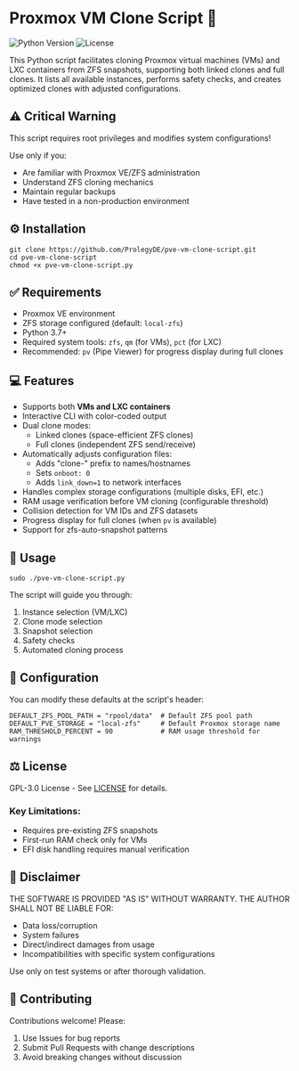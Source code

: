 # Proxmox VM Clone Script :floppy_disk:

![Python Version](https://img.shields.io/badge/Python-3.7%2B-blue)
![License](https://img.shields.io/badge/License-GPL-green)

This Python script facilitates cloning Proxmox virtual machines (VMs) and LXC containers from ZFS snapshots, supporting both linked clones and full clones. It lists all available instances, performs safety checks, and creates optimized clones with adjusted configurations.

## :warning: Critical Warning

This script requires root privileges and modifies system configurations!

Use only if you:

*   Are familiar with Proxmox VE/ZFS administration
*   Understand ZFS cloning mechanics
*   Maintain regular backups
*   Have tested in a non-production environment

## :gear: Installation

```
git clone https://github.com/ProlegyDE/pve-vm-clone-script.git
cd pve-vm-clone-script
chmod +x pve-vm-clone-script.py
```

## :white_check_mark: Requirements

*   Proxmox VE environment
*   ZFS storage configured (default: `local-zfs`)
*   Python 3.7+
*   Required system tools: `zfs`, `qm` (for VMs), `pct` (for LXC)
*   Recommended: `pv` (Pipe Viewer) for progress display during full clones

## :computer: Features

*   Supports both **VMs and LXC containers**
*   Interactive CLI with color-coded output
*   Dual clone modes:
    *   Linked clones (space-efficient ZFS clones)
    *   Full clones (independent ZFS send/receive)
*   Automatically adjusts configuration files:
    *   Adds "clone-" prefix to names/hostnames
    *   Sets `onboot: 0`
    *   Adds `link_down=1` to network interfaces
*   Handles complex storage configurations (multiple disks, EFI, etc.)
*   RAM usage verification before VM cloning (configurable threshold)
*   Collision detection for VM IDs and ZFS datasets
*   Progress display for full clones (when `pv` is available)
*   Support for zfs-auto-snapshot patterns

## :rocket: Usage

```
sudo ./pve-vm-clone-script.py
```

The script will guide you through:

1. Instance selection (VM/LXC)
2. Clone mode selection
3. Snapshot selection
4. Safety checks
5. Automated cloning process

## :wrench: Configuration

You can modify these defaults at the script's header:

```
DEFAULT_ZFS_POOL_PATH = "rpool/data"  # Default ZFS pool path
DEFAULT_PVE_STORAGE = "local-zfs"     # Default Proxmox storage name
RAM_THRESHOLD_PERCENT = 90            # RAM usage threshold for warnings
```

## :balance_scale: License

GPL-3.0 License - See [LICENSE](LICENSE) for details.

### Key Limitations:

*   Requires pre-existing ZFS snapshots
*   First-run RAM check only for VMs
*   EFI disk handling requires manual verification

## :page_facing_up: Disclaimer

THE SOFTWARE IS PROVIDED "AS IS" WITHOUT WARRANTY. THE AUTHOR SHALL NOT BE LIABLE FOR:

*   Data loss/corruption
*   System failures
*   Direct/indirect damages from usage
*   Incompatibilities with specific system configurations

Use only on test systems or after thorough validation.

## :handshake: Contributing

Contributions welcome! Please:

1.  Use Issues for bug reports
2.  Submit Pull Requests with change descriptions
3.  Avoid breaking changes without discussion